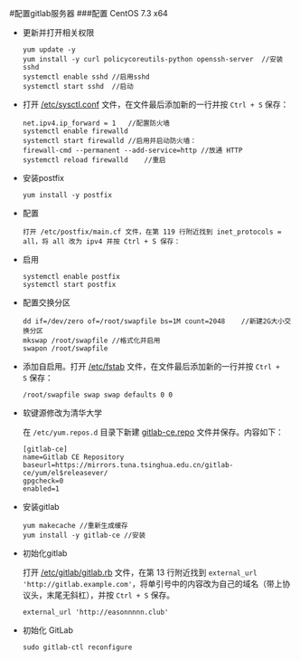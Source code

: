 #配置gitlab服务器
###配置 CentOS 7.3 x64

- 更新并打开相关权限

  ```
  yum update -y
  yum install -y curl policycoreutils-python openssh-server  //安装sshd
  systemctl enable sshd	//启用sshd
  systemctl start sshd	//启动
  ```

- 打开 [/etc/sysctl.conf](undefined) 文件，在文件最后添加新的一行并按 `Ctrl + S` 保存：

  ```
  net.ipv4.ip_forward = 1	//配置防火墙
  systemctl enable firewalld
  systemctl start firewalld	//启用并启动防火墙：
  firewall-cmd --permanent --add-service=http //放通 HTTP
  systemctl reload firewalld	//重启
  ```

- 安装postfix

  ```
  yum install -y postfix
  ```

- 配置

  ```
  打开 /etc/postfix/main.cf 文件，在第 119 行附近找到 inet_protocols = all，将 all 改为 ipv4 并按 Ctrl + S 保存：
  ```

- 启用

  ```
  systemctl enable postfix 
  systemctl start postfix
  ```

- 配置交换分区

  ```
  dd if=/dev/zero of=/root/swapfile bs=1M count=2048	//新建2G大小交换分区
  mkswap /root/swapfile	//格式化并启用
  swapon /root/swapfile
  ```

- 添加自启用。打开 [/etc/fstab](undefined) 文件，在文件最后添加新的一行并按 `Ctrl + S` 保存：

  ```
  /root/swapfile swap swap defaults 0 0
  ```

- 软键源修改为清华大学

  在 `/etc/yum.repos.d` 目录下新建 [gitlab-ce.repo](undefined) 文件并保存。内容如下：

  ```
  [gitlab-ce]
  name=Gitlab CE Repository
  baseurl=https://mirrors.tuna.tsinghua.edu.cn/gitlab-ce/yum/el$releasever/
  gpgcheck=0
  enabled=1
  ```

- 安装gitlab

  ```
  yum makecache	//重新生成缓存
  yum install -y gitlab-ce //安装
  ```

- 初始化gitlab

  打开 [/etc/gitlab/gitlab.rb](undefined) 文件，在第 13 行附近找到 `external_url 'http://gitlab.example.com'`，将单引号中的内容改为自己的域名（带上协议头，末尾无斜杠），并按 `Ctrl + S` 保存。

  ```
  external_url 'http://easonnnnn.club'
  ```

- 初始化 GitLab

  ```
  sudo gitlab-ctl reconfigure
  ```

  ​


